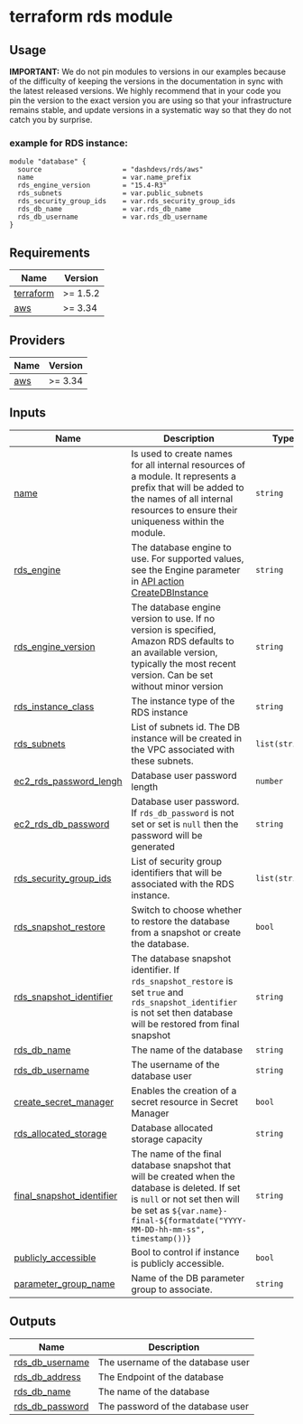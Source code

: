 # terraform rds module


## Usage


**IMPORTANT:** We do not pin modules to versions in our examples because of the
difficulty of keeping the versions in the documentation in sync with the latest released versions.
We highly recommend that in your code you pin the version to the exact version you are
using so that your infrastructure remains stable, and update versions in a
systematic way so that they do not catch you by surprise.

### example for RDS instance:
```
module "database" {
  source                    = "dashdevs/rds/aws"
  name                      = var.name_prefix
  rds_engine_version        = "15.4-R3"
  rds_subnets               = var.public_subnets
  rds_security_group_ids    = var.rds_security_group_ids
  rds_db_name               = var.rds_db_name
  rds_db_username           = var.rds_db_username
}

```

<!-- markdownlint-restore -->
<!-- markdownlint-disable -->
## Requirements

| Name | Version |
|------|---------|
| <a name="requirement_terraform"></a> [terraform](#requirement\_terraform) | >= 1.5.2 |
| <a name="requirement_aws"></a> [aws](#requirement\_aws) | >= 3.34 |

## Providers

| Name | Version |
|------|---------|
| <a name="provider_aws"></a> [aws](#provider\_aws) | >= 3.34 |

## Inputs

| Name | Description | Type | Default | Required |
|------|-------------|------|---------|:--------:|
| <a name="input_name"></a> [name](#input\_name) | Is used to create names for all internal resources of a module. It represents a prefix that will be added to the names of all internal resources to ensure their uniqueness within the module. | `string` | `n/a` | yes |
| <a name="input_rds_engine"></a> [rds\_engine](#input\_rds\_engine) | The database engine to use. For supported values, see the Engine parameter in [API action CreateDBInstance](https://docs.aws.amazon.com/AmazonRDS/latest/APIReference/API_CreateDBInstance.html#:~:text=Required%3A%20Yes-,Engine,-The%20database%20engine) | `string` | `postgres` | no |
| <a name="input_rds_engine_version"></a> [rds\_engine\_version](#input\_rds\_engine\_version) | The database engine version to use. If no version is specified, Amazon RDS defaults to an available version, typically the most recent version. Can be set without minor version | `string` | `null` | no |
| <a name="input_rds_instance_class"></a> [rds\_instance\_class](#input\_rds\_instance\_class) | The instance type of the RDS instance | `string` |`db.t3.micro`| no |
| <a name="input_rds_subnets"></a> [rds\_subnets](#input\_rds\_subnets) | List of subnets id. The DB instance will be created in the VPC associated with these subnets. | `list(string)` |`n/a`| yes |
| <a name="input_rds_password_lengh"></a> [ec2\_rds\_password\_lengh](#input\_rds\_password\_lengh) | Database user password length | `number` |`20`| no |
| <a name="input_rds_db_password"></a> [ec2\_rds\_db\_password](#input\_rds\_db\_password) | Database user password. If `rds_db_password` is not set or set is `null` then the password will be generated | `string` |`null`| no |
| <a name="input_rds_security_group_ids"></a> [rds\_security\_group\_ids](#input\_rds\_security\_group\_ids) | List of security group identifiers that will be associated with the RDS instance.  | `list(string)` |`n/a`| yes |
| <a name="input_rds_snapshot_restore"></a> [rds\_snapshot\_restore](#input\_rds\_snapshot\_restore) | Switch to choose whether to restore the database from a snapshot or create the database. | `bool` |`false`| no |
| <a name="input_rds_snapshot_identifier"></a> [rds\_snapshot\_identifier](#input\_rds\_snapshot\_identifier) | The database snapshot identifier. If `rds_snapshot_restore` is set `true` and `rds_snapshot_identifier` is not set then database will be restored from final snapshot | `string` |`null`| no |
| <a name="input_rds_db_name"></a> [rds\_db\_name](#input\_rds\_db\_name) | The name of the database | `string` |`n/a`| yes |
| <a name="input_rds_db_username"></a> [rds\_db\_username](#input\_rds\_db\_username) | The username of the database user | `string` |`n/a`| yes |
| <a name="input_create_secret_manager"></a> [create\_secret\_manager](#input\_create\_secret\_manager) | Enables the creation of a secret resource in Secret Manager | `bool` |`false`| no |
| <a name="input_rds_allocated_storage"></a> [rds\_allocated\_storage](#input\_rds\_allocated\_storage) | Database allocated storage capacity | `string` |`10`| no |
| <a name="input_final_snapshot_identifier"></a> [final\_snapshot\_identifier](#input\_final\_snapshot\_identifier) | The name of the final database snapshot that will be created when the database is deleted. If set is `null` or not set then will be set as `${var.name}-final-${formatdate("YYYY-MM-DD-hh-mm-ss", timestamp())}` | `string` |`null`| no | 
| <a name="input_publicly_accessible"></a> [publicly\_accessible](#input\_publicly\_accessible) | Bool to control if instance is publicly accessible. | `bool` | `false` | no |
| <a name="input_parameter_group_name"></a> [parameter\_group\_name](#input\_parameter\_group\_name) | Name of the DB parameter group to associate. | `string` | `null` | no |


## Outputs

| Name | Description |
|------|-------------|
| <a name="output_rds_db_username"></a> [rds\_db\_username](#output\_rds\_db\_username) | The username of the database user |
| <a name="output_rds_db_address"></a> [rds\_db\_address](#output\_rds\_db\_address) | The Endpoint of the database |
| <a name="output_rds_db_name"></a> [rds\_db\_name](#output\_rds\_db\_name) | The name of the database |
| <a name="output_rds_db_password"></a> [rds\_db\_password](#output\_rds\_db\_password) | The password of the database user |